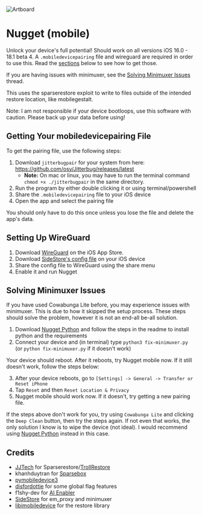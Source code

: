 ![Artboard](https://github.com/leminlimez/Nugget-Mobile/blob/1881fdc2b721fd2675a2909e7fbc24769d11bb53/readme-images/icon.png)

# Nugget (mobile)
Unlock your device's full potential! Should work on all versions iOS 16.0 - 18.1 beta 4. A `.mobiledevicepairing` file and wireguard are required in order to use this. Read the [sections](#getting-your-mobiledevicepairing-file) below to see how to get those.

If you are having issues with minimuxer, see the [Solving Minimuxer Issues](#solving-minimuxer-issues) thread.

This uses the sparserestore exploit to write to files outside of the intended restore location, like mobilegestalt.

Note: I am not responsible if your device bootloops, use this software with caution. Please back up your data before using!

## Getting Your mobiledevicepairing File
To get the pairing file, use the following steps:
1. Download `jitterbugpair` for your system from here: <https://github.com/osy/Jitterbug/releases/latest>
    - **Note:** On mac or linux, you may have to run the terminal command `chmod +x ./jitterbugpair` in the same directory.
2. Run the program by either double clicking it or using terminal/powershell
3. Share the `.mobiledevicepairing` file to your iOS device
4. Open the app and select the pairing file

You should only have to do this once unless you lose the file and delete the app's data.

## Setting Up WireGuard
1. Download [WireGuard](<https://apps.apple.com/us/app/wireguard/id1441195209>) on the iOS App Store.
2. Download [SideStore's config file](https://github.com/sidestore/sidestore/releases/download/0.1.1/sidestore.conf) on your iOS device
3. Share the config file to WireGuard using the share menu
4. Enable it and run Nugget

## Solving Minimuxer Issues
If you have used Cowabunga Lite before, you may experience issues with minimuxer. This is due to how it skipped the setup process.
These steps should solve the problem, however it is not an end-all be-all solution.
1. Download [Nugget Python](https://github.com/leminlimez/Nugget) and follow the steps in the readme to install python and the requirements
2. Connect your device and (in terminal) type `python3 fix-minimuxer.py` (or `python fix-minimuxer.py` if it doesn't work)

Your device should reboot. After it reboots, try Nugget mobile now. If it still doesn't work, follow the steps below:

3. After your device reboots, go to `[Settings] -> General -> Transfer or Reset iPhone`
4. Tap `Reset` and then `Reset Location & Privacy`
5. Nugget mobile should work now. If it doesn't, try getting a new pairing file.

If the steps above don't work for you, try using `Cowabunga Lite` and clicking the `Deep Clean` button, then try the steps again.
If not even that works, the only solution I know is to wipe the device (not ideal). I would recommend using [Nugget Python](https://github.com/leminlimez/Nugget) instead in this case.

## Credits
- [JJTech](https://github.com/JJTech0130) for Sparserestore/[TrollRestore](https://github.com/JJTech0130/TrollRestore)
- khanhduytran for [Sparsebox](https://github.com/khanhduytran0/SparseBox)
- [pymobiledevice3](https://github.com/doronz88/pymobiledevice3)
- [disfordottie](https://x.com/disfordottie) for some global flag features
- f1shy-dev for [AI Enabler](https://gist.github.com/f1shy-dev/23b4a78dc283edd30ae2b2e6429129b5#file-eligibility-plist)
- [SideStore](https://sidestore.io/) for em_proxy and minimuxer
- [libimobiledevice](https://libimobiledevice.org) for the restore library
